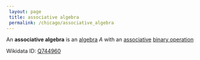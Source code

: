 ```yaml
---
 layout: page
 title: associative algebra
 permalink: /chicago/associative_algebra
---
```

An **associative algebra** is an [algebra](https://mathgloss.github.io/MathGloss/algebra_over_a_field) $A$ with an [associative](https://mathgloss.github.io/MathGloss/associative) [binary operation](https://mathgloss.github.io/MathGloss/binary_operation)

Wikidata ID: [Q744960](https://www.wikidata.org/wiki/Q744960)